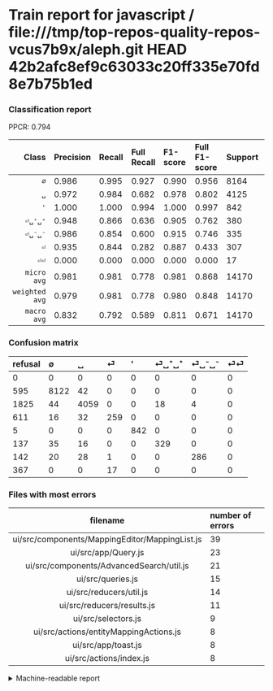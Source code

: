 # Train report for javascript / file:///tmp/top-repos-quality-repos-vcus7b9x/aleph.git HEAD 42b2afc8ef9c63033c20ff335e70fd8e7b75b1ed

### Classification report

PPCR: 0.794

| Class | Precision | Recall | Full Recall | F1-score | Full F1-score | Support | Full Support | PPCR |
|------:|:----------|:-------|:------------|:---------|:---------|:--------|:-------------|:-----|
| `∅` | 0.986| 0.995| 0.927| 0.990| 0.956| 8164| 8759| 0.932 |
| `␣` | 0.972| 0.984| 0.682| 0.978| 0.802| 4125| 5950| 0.693 |
| `'` | 1.000| 1.000| 0.994| 1.000| 0.997| 842| 847| 0.994 |
| `⏎␣⁺␣⁺` | 0.948| 0.866| 0.636| 0.905| 0.762| 380| 517| 0.735 |
| `⏎␣⁻␣⁻` | 0.986| 0.854| 0.600| 0.915| 0.746| 335| 477| 0.702 |
| `⏎` | 0.935| 0.844| 0.282| 0.887| 0.433| 307| 918| 0.334 |
| `⏎⏎` | 0.000| 0.000| 0.000| 0.000| 0.000| 17| 384| 0.044 |
| `micro avg` | 0.981| 0.981| 0.778| 0.981| 0.868| 14170| 17852| 0.794 |
| `weighted avg` | 0.979| 0.981| 0.778| 0.980| 0.848| 14170| 17852| 0.794 |
| `macro avg` | 0.832| 0.792| 0.589| 0.811| 0.671| 14170| 17852| 0.794 |

### Confusion matrix

|refusal|  ∅| ␣| ⏎| '| ⏎␣⁺␣⁺| ⏎␣⁻␣⁻| ⏎⏎| 
|:---|:---|:---|:---|:---|:---|:---|:---|
|0 |0 |0 |0 |0 |0 |0 |0 |
|595 |8122 |42 |0 |0 |0 |0 |0 |
|1825 |44 |4059 |0 |0 |18 |4 |0 |
|611 |16 |32 |259 |0 |0 |0 |0 |
|5 |0 |0 |0 |842 |0 |0 |0 |
|137 |35 |16 |0 |0 |329 |0 |0 |
|142 |20 |28 |1 |0 |0 |286 |0 |
|367 |0 |0 |17 |0 |0 |0 |0 |

### Files with most errors

| filename | number of errors|
|:----:|:-----|
| ui/src/components/MappingEditor/MappingList.js | 39 |
| ui/src/app/Query.js | 23 |
| ui/src/components/AdvancedSearch/util.js | 21 |
| ui/src/queries.js | 15 |
| ui/src/reducers/util.js | 14 |
| ui/src/reducers/results.js | 11 |
| ui/src/selectors.js | 9 |
| ui/src/actions/entityMappingActions.js | 8 |
| ui/src/app/toast.js | 8 |
| ui/src/actions/index.js | 8 |

<details>
    <summary>Machine-readable report</summary>
```json
{
  "cl_report": {"\u0027": {"f1-score": 1.0, "precision": 1.0, "recall": 1.0, "support": 842}, "macro avg": {"f1-score": 0.8107913983891903, "precision": 0.8324486306266063, "recall": 0.7917177840635967, "support": 14170}, "micro avg": {"f1-score": 0.9807339449541285, "precision": 0.9807339449541285, "recall": 0.9807339449541285, "support": 14170}, "weighted avg": {"f1-score": 0.9798346094478245, "precision": 0.9794076369038645, "recall": 0.9807339449541285, "support": 14170}, "\u2205": {"f1-score": 0.9904274129626244, "precision": 0.9860386062886973, "recall": 0.9948554630083293, "support": 8164}, "\u23ce": {"f1-score": 0.8869863013698631, "precision": 0.9350180505415162, "recall": 0.8436482084690554, "support": 307}, "\u23ce\u23ce": {"f1-score": 0.0, "precision": 0.0, "recall": 0.0, "support": 17}, "\u23ce\u2423\u207a\u2423\u207a": {"f1-score": 0.9050894085281981, "precision": 0.9481268011527377, "recall": 0.8657894736842106, "support": 380}, "\u23ce\u2423\u207b\u2423\u207b": {"f1-score": 0.9151999999999999, "precision": 0.9862068965517241, "recall": 0.8537313432835821, "support": 335}, "\u2423": {"f1-score": 0.9778366658636473, "precision": 0.9717500598515681, "recall": 0.984, "support": 4125}},
  "cl_report_full": {"\u0027": {"f1-score": 0.9970396684428656, "precision": 1.0, "recall": 0.9940968122786304, "support": 847}, "macro avg": {"f1-score": 0.670746140865039, "precision": 0.8324486306266063, "recall": 0.5888051306703629, "support": 17852}, "micro avg": {"f1-score": 0.8679657735306977, "precision": 0.9807339449541285, "recall": 0.7784561953842707, "support": 17852}, "weighted avg": {"f1-score": 0.8476904963622212, "precision": 0.9570117535765059, "recall": 0.7784561953842707, "support": 17852}, "\u2205": {"f1-score": 0.9557542951282656, "precision": 0.9860386062886973, "recall": 0.92727480305971, "support": 8759}, "\u23ce": {"f1-score": 0.4334728033472804, "precision": 0.9350180505415162, "recall": 0.2821350762527233, "support": 918}, "\u23ce\u23ce": {"f1-score": 0.0, "precision": 0.0, "recall": 0.0, "support": 384}, "\u23ce\u2423\u207a\u2423\u207a": {"f1-score": 0.7615740740740741, "precision": 0.9481268011527377, "recall": 0.6363636363636364, "support": 517}, "\u23ce\u2423\u207b\u2423\u207b": {"f1-score": 0.7457627118644068, "precision": 0.9862068965517241, "recall": 0.59958071278826, "support": 477}, "\u2423": {"f1-score": 0.8016194331983806, "precision": 0.9717500598515681, "recall": 0.6821848739495798, "support": 5950}},
  "ppcr": 0.7937485995966839
}
```
</details>
